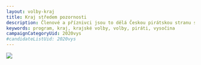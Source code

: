 ```yaml
---
layout: volby-kraj
title: Kraj středem pozornosti
description: Členové a příznivci jsou to dělá Českou pirátskou stranu silnou. Seznamte se Piráty na Vysočině.
keywords: program, kraj, krajské volby, volby, piráti, vysočina
campaignCategoryUid: 2020vys
#candidateListUid: 2020vys
---
```


<img src="https://vysocina.pirati.cz/assets/img/volby/2020-vys/kraj-stredem-pozornosti.png">
